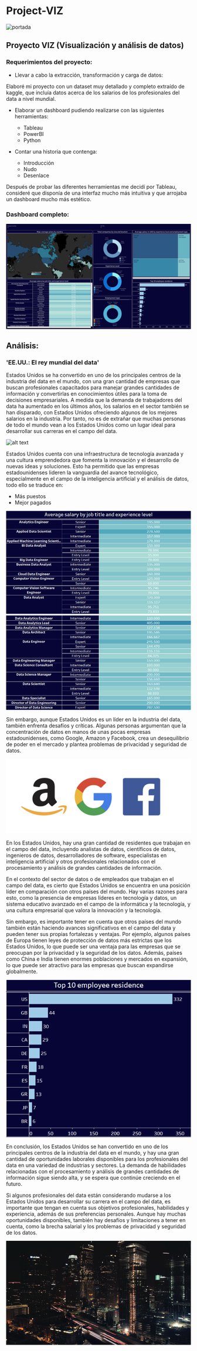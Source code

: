 # Project-VIZ
![portada](https://www.conectasoftware.com/wp-content/uploads/2020/03/tableau.jpg)

## Proyecto VIZ (Visualización y análisis de datos)

### Requerimientos del proyecto:

- Llevar a cabo la extracción, transformación y carga de datos:

Elaboré mi proyecto con un dataset muy detallado y completo extraído de kaggle, que incluía datos acerca de los salarios de los profesionales del data a nivel mundial.

- Elaborar un dashboard pudiendo realizarse con las siguientes herramientas:
  - Tableau
  - PowerBI
  - Python

- Contar una historia que contenga:
  - Introducción
  - Nudo
  - Desenlace

Después de probar las diferentes herramientas me decidí por Tableau, consideré que disponía de una interfaz mucho más intuitiva y que arrojaba un dashboard mucho más estético.


### Dashboard completo:

![alt text](https://github.com/pgmar257/Project-VIZ/blob/main/images/Dashboard%201.png)


## Análisis:

### 'EE.UU.: El rey mundial del data'

Estados Unidos se ha convertido en uno de los principales centros de la industria del data en el mundo, con una gran cantidad de empresas que buscan profesionales capacitados para manejar grandes cantidades de información y convertirlas en conocimientos útiles para la toma de decisiones empresariales. 
A medida que la demanda de trabajadores del data ha aumentado en los últimos años, los salarios en el sector también se han disparado, con Estados Unidos ofreciendo algunos de los mejores salarios en la industria. Por tanto, no es de extrañar que muchas personas de todo el mundo vean a los Estados Unidos como un lugar ideal para desarrollar sus carreras en el campo del data.

![alt text](https://github.com/pgmar257/Project-VIZ/blob/main/images/captura%20introducci%C3%B3n1.png)


Estados Unidos cuenta con una infraestructura de tecnología avanzada y una cultura emprendedora que fomenta la innovación y el desarrollo de nuevas ideas y soluciones. 
Esto ha permitido que las empresas estadounidenses lideren la vanguardia del avance tecnológico, especialmente en el campo de la inteligencia artificial y el análisis de datos, todo ello se traduce en:

- Más puestos
- Mejor pagados

![alt text](https://github.com/pgmar257/Project-VIZ/blob/main/images/captura%20introduccion2.png)
![alt text](https://github.com/pgmar257/Project-VIZ/blob/main/images/captura%20introduccion3.png)


Sin embargo, aunque Estados Unidos es un líder en la industria del data, también enfrenta desafíos y críticas. 
Algunas personas argumentan que la concentración de datos en manos de unas pocas empresas estadounidenses, como Google, Amazon y Facebook, crea un desequilibrio de poder en el mercado y plantea problemas de privacidad y seguridad de datos.


![alt text](https://github.com/pgmar257/Project-VIZ/blob/main/images/Logos.png)

En los Estados Unidos, hay una gran cantidad de residentes que trabajan en el campo del data, incluyendo analistas de datos, científicos de datos, ingenieros de datos, desarrolladores de software, especialistas en inteligencia artificial y otros profesionales relacionados con el procesamiento y análisis de grandes cantidades de información.

En el contexto del sector de datos o de empleados que trabajan en el campo del data, es cierto que Estados Unidos se encuentra en una posición líder en comparación con otros países del mundo. Hay varias razones para esto, como la presencia de empresas líderes en tecnología y datos, un sistema educativo avanzado en el campo de la informática y la tecnología, y una cultura empresarial que valora la innovación y la tecnología.

Sin embargo, es importante tener en cuenta que otros países del mundo también están haciendo avances significativos en el campo del data y pueden tener sus propias fortalezas y ventajas. Por ejemplo, algunos países de Europa tienen leyes de protección de datos más estrictas que los Estados Unidos, lo que puede ser una ventaja para las empresas que se preocupan por la privacidad y la seguridad de los datos. Además, países como China e India tienen enormes poblaciones y mercados en expansión, lo que puede ser atractivo para las empresas que buscan expandirse globalmente.

![alt text](https://github.com/pgmar257/Project-VIZ/blob/main/images/captura%20introduccion4.png)


En conclusión, los Estados Unidos se han convertido en uno de los principales centros de la industria del data en el mundo, y hay una gran cantidad de oportunidades laborales disponibles para los profesionales del data en una variedad de industrias y sectores. La demanda de habilidades relacionadas con el procesamiento y análisis de grandes cantidades de información sigue siendo alta, y se espera que continúe creciendo en el futuro.

Si algunos profesionales del data están considerando mudarse a los Estados Unidos para desarrollar su carrera en el campo del data, es importante que tengan en cuenta sus objetivos profesionales, habilidades y experiencia, además de sus preferencias personales. Aunque hay muchas oportunidades disponibles, también hay desafíos y limitaciones a tener en cuenta, como la brecha salarial y los problemas de privacidad y seguridad de los datos.


![image](https://github.com/pgmar257/Project-VIZ/blob/main/images/76dc53_f8165557dcab4fdd8c20315468aabbee_mv2.gif)







